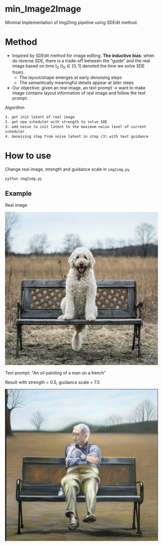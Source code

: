# min_Image2Image
Minimal implementation of Img2Img pipeline using SDEdit method.

# Method
- Inspired by SDEdit method for image editing. **The inductive bias**: when do reverse SDE, there is a trade-off between the “guide” and the real image based on time $t_0$ ($t_0 \in [0,1]$ denoted the time we solve SDE from). 
    - The layout/shape emerges at early denoising steps
    - The semantically meaningful details appear at later steps
- Our objective: given an real image, an text prompt -> want to make image contains layout information of real image and follow the text prompt.

Algorithm
```
1. get init latent of real image
2. get new scheduler with strength to solve SDE
3. add noise to init latent to the maximum noise level of current scheduler
4. denoising step from noise latent in step (3) with text guidance
```


# How to use
Change real image, strength and guidance scale in `img2img.py` 

```
python img2img.py
```
## Example
Real image

![](./content/real_image.png)

Text prompt: "An oil painting of a man on a bench"

Result with strength = 0.5, guidance scale = 7.5

![](./content/result.png)
